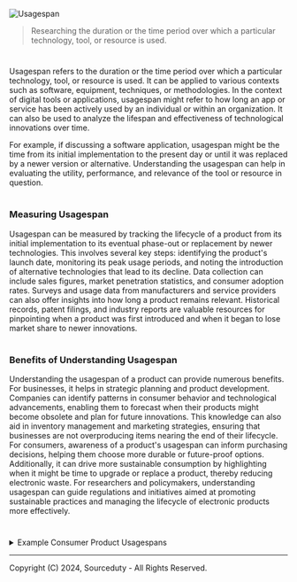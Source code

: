 ![Usagespan](https://github.com/sourceduty/Usagespan/assets/123030236/89608086-234a-45bd-85f6-240362c2b575)

> Researching the duration or the time period over which a particular technology, tool, or resource is used.

#

Usagespan refers to the duration or the time period over which a particular technology, tool, or resource is used. It can be applied to various contexts such as software, equipment, techniques, or methodologies. In the context of digital tools or applications, usagespan might refer to how long an app or service has been actively used by an individual or within an organization. It can also be used to analyze the lifespan and effectiveness of technological innovations over time.

For example, if discussing a software application, usagespan might be the time from its initial implementation to the present day or until it was replaced by a newer version or alternative. Understanding the usagespan can help in evaluating the utility, performance, and relevance of the tool or resource in question.

#
### Measuring Usagespan

Usagespan can be measured by tracking the lifecycle of a product from its initial implementation to its eventual phase-out or replacement by newer technologies. This involves several key steps: identifying the product's launch date, monitoring its peak usage periods, and noting the introduction of alternative technologies that lead to its decline. Data collection can include sales figures, market penetration statistics, and consumer adoption rates. Surveys and usage data from manufacturers and service providers can also offer insights into how long a product remains relevant. Historical records, patent filings, and industry reports are valuable resources for pinpointing when a product was first introduced and when it began to lose market share to newer innovations.

#
### Benefits of Understanding Usagespan

Understanding the usagespan of a product can provide numerous benefits. For businesses, it helps in strategic planning and product development. Companies can identify patterns in consumer behavior and technological advancements, enabling them to forecast when their products might become obsolete and plan for future innovations. This knowledge can also aid in inventory management and marketing strategies, ensuring that businesses are not overproducing items nearing the end of their lifecycle. For consumers, awareness of a product's usagespan can inform purchasing decisions, helping them choose more durable or future-proof options. Additionally, it can drive more sustainable consumption by highlighting when it might be time to upgrade or replace a product, thereby reducing electronic waste. For researchers and policymakers, understanding usagespan can guide regulations and initiatives aimed at promoting sustainable practices and managing the lifecycle of electronic products more effectively.

#

<details><summary>Example Consumer Product Usagespans</summary>
<br>

Floppy Disk:

Initial Implementation: 1971 by IBM.

Usagespan: Widely used through the 1980s and early 1990s.

Replaced By: CD-ROMs, USB flash drives, and cloud storage in the late 1990s and early 2000s.

End of Use: Early 2000s.

VHS Tape:

Initial Implementation: 1976 by JVC.

Usagespan: Dominant through the 1980s and 1990s.

Replaced By: DVDs and Blu-ray discs in the early 2000s.

End of Use: Early 2000s, with significant decline by 2010.

CD-ROM:

Initial Implementation: 1982 by Sony and Philips.

Usagespan: Popular through the 1990s and early 2000s.

Replaced By: USB flash drives, digital downloads, and streaming services.

End of Use: Mid to late 2010s.

CRT Television:

Initial Implementation: 1927, became popular in the mid-20th century.

Usagespan: Standard through the 20th century.

Replaced By: LCD, LED, and OLED televisions starting in the early 2000s.

End of Use: Early 2010s.

Blackberry Smartphones:

Initial Implementation: 1999 by RIM (Research In Motion).

Usagespan: Peaked in the mid-2000s.

Replaced By: iPhones and Android smartphones.

End of Use: Mid-2010s.

iPod:

Initial Implementation: 2001 by Apple.

Usagespan: Extremely popular in the 2000s.

Replaced By: iPhones and other smartphones with music capabilities.

End of Use: Discontinued in 2022.

Landline Phones:

Initial Implementation: Late 19th century by Alexander Graham Bell.

Usagespan: Standard communication device through the 20th century.

Replaced By: Mobile phones starting in the late 1990s.

End of Use: Declined significantly by the 2010s.

Digital Cameras:

Initial Implementation: 1990 by Kodak.

Usagespan: Became mainstream in the 2000s.

Replaced By: Smartphone cameras.

End of Use: Declined significantly by the mid-2010s.

Fax Machines:

Initial Implementation: 1964 by Xerox.

Usagespan: Common in offices through the 1980s and 1990s.

Replaced By: Email and digital communication tools.

End of Use: Declined significantly by the 2010s.

Portable DVD Players:

Initial Implementation: Late 1990s.

Usagespan: Popular in the early 2000s.

Replaced By: Tablets and streaming services.

End of Use: Declined by the mid-2010s.

<br>
</details>

***
Copyright (C) 2024, Sourceduty - All Rights Reserved.
